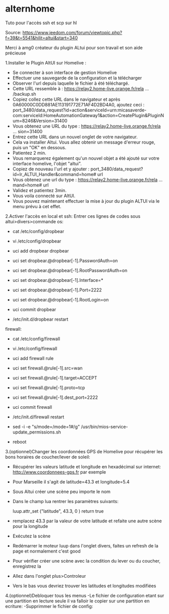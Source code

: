 # alternhome
Tuto pour l'accès ssh et scp sur hl

Source: https://www.jeedom.com/forum/viewtopic.php?f=39&t=5541&hilit=altui&start=340

Merci à amg0 créateur du plugin ALtui pour son travail et son aide précieuse

1.Installer le Plugin AltUI sur Homelive :

- Se connecter à son interface de gestion Homelive
- Effectuer une sauvegarde de la configuration et la télécharger
- Observer l'url depuis laquelle le fichier à été téléchargé.
- Cette URL ressemble à :
https://relay2.home-live.orange.fr/rela ... /backup.sh
- Copiez collez cette URL dans le navigateur et après 0A60000C0DD881AE113191772E71AF4D2BD4A0, ajoutez ceci :
port_3480/data_request?id=action&serviceId=urn:micasaverde-com:serviceId:HomeAutomationGateway1&action=CreatePlugin&PluginNum=8246&Version=31400
- Vous obtenez une URL du type : https://relay2.home-live.orange.fr/rela ... sion=31400
- Entrez cette URL dans un nouvel onglet de votre navigateur.
- Cela va installer Altui. Vous allez obtenir un message d'erreur rouge, puis un "OK" en dessous.
- Patientez 2 min.
- Vous remarquerez également qu'un nouvel objet a été ajouté sur votre interface homelive, l'objet "altui".
- Copiez de nouveau l'url et y ajouter : port_3480/data_request?id=lr_ALTUI_Handler&command=home# url
- Vous obtenez une url du type :
https://relay2.home-live.orange.fr/rela ... mand=home# url
- Validez et patientez 3min.
- Vous voila connecté sur AltUI.
- Vous pouvez maintenant effectuer la mise à jour du plugin ALTUI via le menu prévu à cet effet.

2.Activer l'accès en local et ssh:
Entrer ces lignes de codes sous altui>divers>commande os:

- cat /etc/config/dropbear

- vi /etc/config/dropbear

- uci add dropbear dropbear

- uci set dropbear.@dropbear[-1].PasswordAuth=on
- uci set dropbear.@dropbear[-1].RootPasswordAuth=on
- uci set dropbear.@dropbear[-1].Interface=*
- uci set dropbear.@dropbear[-1].Port=2222
- uci set dropbear.@dropbear[-1].RootLogin=on

- uci commit dropbear

- /etc/init.d/dropbear restart


firewall:

- cat /etc/config/firewall

- vi /etc/config/firewall

- uci add firewall rule

- uci set firewall.@rule[-1].src=wan
- uci set firewall.@rule[-1].target=ACCEPT
- uci set firewall.@rule[-1].proto=tcp
- uci set firewall.@rule[-1].dest_port=2222

- uci commit firewall

- /etc/init.d/firewall restart

- sed -i -e "s/mode=/mode=1#/g" /usr/bin/mios-service-update_permissions.sh

- reboot

3.(optionnel)Changer les coordonnées GPS de Homelive pour récupérer les bons horaires de coucher/lever de soleil:

- Récupérer les valeurs latitude et longitude en hexadécimal sur internet: http://www.coordonnees-gps.fr par exemple
- Pour Marseille il s'agit de latitude=43.3 et longitude=5.4
- Sous Altui créer une scène peu importe le nom
- Dans le champ lua rentrer les paramètres suivants:

  luup.attr_set ("latitude", 43.3, 0 )
  return true
  
- remplacez 43.3 par la valeur de votre latitude et refaite une autre scène pour la longitude
- Exécutez la scène
- Redémarrer le moteur luup dans l'onglet divers, faites un refresh de la page et normalement c'est good
- Pour vérifier créer une scène avec la condition du lever ou du coucher, enregistrez la
- Allez dans l'onglet plus>Controleur
- Vers le bas vous devriez trouver les latitudes et longitudes modifiées

4.(optionnel)Debloquer tous les menus
-Le fichier de configuration etant sur une partition en lecture seule il va falloir le copier sur une partition en ecriture:
-Supprimmer le fichier de config:

